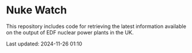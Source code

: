 # Nuke Watch

This repository includes code for retrieving the latest information available on the output of EDF nuclear power plants in the UK.

Last updated: 2024-11-26 01:10